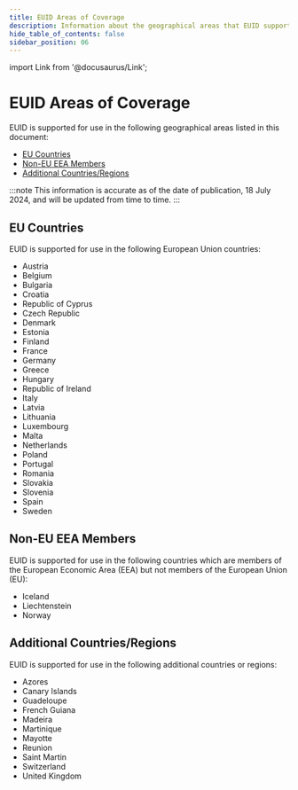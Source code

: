 ```yaml
---
title: EUID Areas of Coverage
description: Information about the geographical areas that EUID supports.
hide_table_of_contents: false
sidebar_position: 06
---
```


import Link from '@docusaurus/Link';

# EUID Areas of Coverage

EUID is supported for use in the following geographical areas listed in this document:

- [EU Countries](#eu-countries)
- [Non-EU EEA Members](#non-eu-eea-members)
- [Additional Countries/Regions](#additional-countriesregions)

:::note
This information is accurate as of the date of publication, 18 July 2024, and will be updated from time to time.
:::

<!-- <table style={{ border: "0px solid", display: "flex", gap: "0.5em", padding: "0.5em" }}>
<tr>
<td>- Austria<br/>- Belgium<br/>- Bulgaria<br/>- Croatia<br/>- Republic of Cyprus<br/>- Czech Republic<br/>- Denmark<br/>- Estonia<br/>- Finland</td>
<td>- France<br/>- Germany<br/>- Greece<br/>- Hungary<br/>- Republic of Ireland<br/>- Italy<br/>- Latvia<br/>- Lithuania<br/>- Luxembourg</td>
<td>- Malta<br/>- Netherlands<br/>- Poland<br/>- Portugal<br/>- Romania<br/>- Slovakia<br/>- Slovenia<br/>- Spain<br/>- Sweden</td>
</tr>
</table> -->

## EU Countries

EUID is supported for use in the following European Union countries:

- Austria
- Belgium
- Bulgaria
- Croatia
- Republic of Cyprus
- Czech Republic
- Denmark
- Estonia
- Finland
- France
- Germany
- Greece
- Hungary
- Republic of Ireland
- Italy
- Latvia
- Lithuania
- Luxembourg
- Malta
- Netherlands
- Poland
- Portugal
- Romania
- Slovakia
- Slovenia
- Spain
- Sweden

## Non-EU EEA Members

EUID is supported for use in the following countries which are members of the European Economic Area (EEA) but not members of the European Union (EU):

- Iceland
- Liechtenstein
- Norway

## Additional Countries/Regions

EUID is supported for use in the following additional countries or regions:

- Azores
- Canary Islands
- Guadeloupe
- French Guiana
- Madeira
- Martinique
- Mayotte
- Reunion
- Saint Martin
- Switzerland
- United Kingdom
